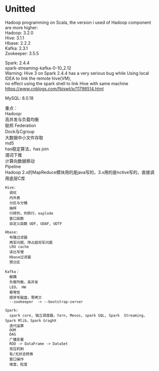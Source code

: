# Unitted
Hadoop programming on Scala, the version i used of Hadoop component are more higher:  
  Hadoop: 3.2.0  
  Hive:   3.1.1  
  Hbase:  2.2.2  
  Kafka:  2.3.1  
  Zookeeper: 3.5.5  
  
  Spark:  2.4.4  
  spark-streaming-kafka-0-10_2.12  
  Warning:  Hive 3 on Spark 2.4.4 has a very serious bug while Using local IDEA to link the remote hive(VM),   
              no effect using the spark shell to link Hive with same machine  
              https://www.cnblogs.com/fbiswt/p/11798514.html   
  
  MySQL:  8.0.18  
  
  重点：  
    Hadoop:   
      高并发与负载均衡  
      联邦 Federation  
      Dock与Cgroup  
      大数据中小文件存取  
      md5  
      has稳定算法，has join  
      谓词下推  
      计算向数据移动  
      Pipeline  
      Hadoop 2.x的MapReduce模块用的是java写的，3.x用的是nctive写的，直接调用底层C库  
      
    Hive:  
      调优  
      内外表  
      分区与分桶  
      抽样  
      行转列，列转行，explode  
      窗口函数  
      自定义函数 UDF, UDAF, UDTF  
      
    Hbase:  
      布隆过滤器  
      两军问题、拜占庭将军问题  
      LRU cache  
      读比写慢  
      Hbase过滤器  
      预分区  
      
    Kafka：  
      解耦  
      负载均衡，高并发  
      LEO， HW  
      幂等性  
      顺序写磁盘，零拷贝  
      --zookeeper  -> --bootstrap-server  
      
    Spark:  
      spark core, 独立调度器，Yarn, Mesos, spark SQL, Spark  Streaming，Spark Mlib，Spark GraghX  
      迭代运算  
      OOM  
      DAG  
      广播变量  
      RDD -> DataFrame -> DataSet  
      背压机制  
      有/无状态转换  
      窗口操作  
      维度，粒度  
      
      
      
      
      
      
      
      
      
      
      
      
      
